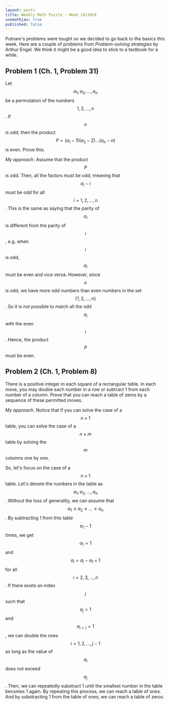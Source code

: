 ```yaml
---
layout: posts
title: Weekly Math Puzzle - Week 24/2024
usemathjax: true
published: false
---
```


Putnam's problems were tought so we decided to go back to the basics this week.
Here are a couple of problems from *Problem-solving strategies* by Arthur Engel.
We think it might be a good idea to stick to a textbook for a while.

## Problem 1 (Ch. 1, Problem 31)

Let $$a_1, a_2, \ldots, a_n$$ be a permutation of the numbers $$1, 2, \ldots, n$$.
If $$n$$ is odd, then the product $$P=(a_1-1)(a_2-2)\ldots(a_n-n)$$ is even.
Prove this.

*My approach*.
Assume that the product $$P$$ is odd.
Then, all the factors must be odd, meaning that $$a_i-i$$ must be odd for all $$i=1,2,\ldots,n$$.
This is the same as saying that the parity of $$a_i$$ is different from the parity of $$i$$, e.g. when $$i$$ is odd, $$a_i$$ must be even and vice versa.
However, since $$n$$ is odd, we have more odd numbers than even numbers in the set $$\{1,2,\ldots,n\}$$.
So it is not possible to match all the odd $$a_i$$ with the even $$i$$.
Hence, the product $$P$$ must be even.

## Problem 2 (Ch. 1, Problem 8)

There is a positive integer in each square of a rectangular table.
In each move, you may double each number in a row or subtract 1 from each number of a column.
Prove that you can reach a table of zeros by a sequence of these permitted moves.

*My approach*. 
Notice that if you can solve the case of a $$n\times 1$$ table, you can solve the case of a $$n\times m$$ table by solving the $$m$$ columns one by one.

So, let's focus on the case of a $$n\times 1$$ table.
Let's denote the numbers in the table as $$a_1, a_2, \ldots, a_n$$.
Without the loss of generality, we can assume that $$a_1 \leq a_2 \leq \ldots \leq a_n$$.
By subtracting 1 from this table $$a_1-1$$ times, we get $$a_1=1$$ and $$a_i = a_i - a_1 + 1$$ for all $$i=2,3,\ldots,n$$.
If there exists an index $$j$$ such that $$a_j > 1$$ and $$a_{i<j}=1$$, we can double the rows $$i=1,2,\ldots,j-1$$ as long as the value of $$a_i$$ does not exceed $$a_j$$. 
Then, we can repeatedly substract 1 until the smallest number in the table becomes 1 again.
By repeating this process, we can reach a table of ones.
And by substracting 1 from the table of ones, we can reach a table of zeros.